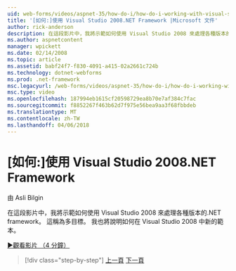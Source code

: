 ```yaml
---
uid: web-forms/videos/aspnet-35/how-do-i/how-do-i-working-with-visual-studio-2008-net-framework
title: '[如何:]使用 Visual Studio 2008.NET Framework |Microsoft 文件'
author: rick-anderson
description: 在這段影片中，我將示範如何使用 Visual Studio 2008 來處理各種版本的.NET framework。 這稱為多目標。 也將會...
ms.author: aspnetcontent
manager: wpickett
ms.date: 02/14/2008
ms.topic: article
ms.assetid: babf24f7-f830-4091-a415-02a2661c724b
ms.technology: dotnet-webforms
ms.prod: .net-framework
msc.legacyurl: /web-forms/videos/aspnet-35/how-do-i/how-do-i-working-with-visual-studio-2008-net-framework
msc.type: video
ms.openlocfilehash: 187994eb1615cf20598729ea8b70e7af384c7fac
ms.sourcegitcommit: f8852267f463b62d7f975e56bea9aa3f68fbbdeb
ms.translationtype: MT
ms.contentlocale: zh-TW
ms.lasthandoff: 04/06/2018
---
```

<a name="how-do-i-working-with-visual-studio-2008-net-framework"></a>[如何:]使用 Visual Studio 2008.NET Framework
====================
由 Asli Bilgin

在這段影片中，我將示範如何使用 Visual Studio 2008 來處理各種版本的.NET framework。 這稱為多目標。 我也將說明如何在 Visual Studio 2008 中新的範本。

[&#9654;觀看影片 （4 分鐘）](https://channel9.msdn.com/Blogs/ASP-NET-Site-Videos/how-do-i-working-with-visual-studio-2008-net-framework)

> [!div class="step-by-step"]
> [上一頁](how-do-i-cascading-style-sheets-in-visual-studio-2008.md)
> [下一頁](how-do-i-adding-elements-to-a-css-file-and-create-new-css-on-the-fly.md)
